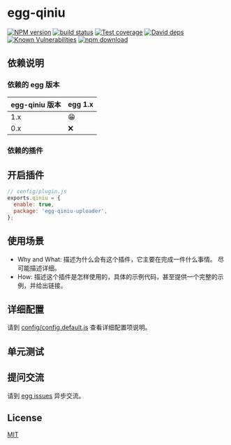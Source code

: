 # egg-qiniu

[![NPM version][npm-image]][npm-url]
[![build status][travis-image]][travis-url]
[![Test coverage][codecov-image]][codecov-url]
[![David deps][david-image]][david-url]
[![Known Vulnerabilities][snyk-image]][snyk-url]
[![npm download][download-image]][download-url]

[npm-image]: https://img.shields.io/npm/v/egg-qiniu.svg?style=flat-square
[npm-url]: https://npmjs.org/package/egg-qiniu
[travis-image]: https://img.shields.io/travis/eggjs/egg-qiniu.svg?style=flat-square
[travis-url]: https://travis-ci.org/eggjs/egg-qiniu
[codecov-image]: https://img.shields.io/codecov/c/github/eggjs/egg-qiniu.svg?style=flat-square
[codecov-url]: https://codecov.io/github/eggjs/egg-qiniu?branch=master
[david-image]: https://img.shields.io/david/eggjs/egg-qiniu.svg?style=flat-square
[david-url]: https://david-dm.org/eggjs/egg-qiniu
[snyk-image]: https://snyk.io/test/npm/egg-qiniu/badge.svg?style=flat-square
[snyk-url]: https://snyk.io/test/npm/egg-qiniu
[download-image]: https://img.shields.io/npm/dm/egg-qiniu.svg?style=flat-square
[download-url]: https://npmjs.org/package/egg-qiniu

<!--
Description here.
-->

## 依赖说明

### 依赖的 egg 版本

egg-qiniu 版本 | egg 1.x
--- | ---
1.x | 😁
0.x | ❌

### 依赖的插件
<!--

如果有依赖其它插件，请在这里特别说明。如

- security
- multipart

-->

## 开启插件

```js
// config/plugin.js
exports.qiniu = {
  enable: true,
  package: 'egg-qiniu-uploader',
};
```

## 使用场景

- Why and What: 描述为什么会有这个插件，它主要在完成一件什么事情。
尽可能描述详细。
- How: 描述这个插件是怎样使用的，具体的示例代码，甚至提供一个完整的示例，并给出链接。

## 详细配置

请到 [config/config.default.js](config/config.default.js) 查看详细配置项说明。

## 单元测试

<!-- 描述如何在单元测试中使用此插件，例如 schedule 如何触发。无则省略。-->

## 提问交流

请到 [egg issues](https://github.com/eggjs/egg/issues) 异步交流。

## License

[MIT](LICENSE)
